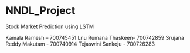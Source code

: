 # NNDL_Project
Stock Market Prediction using LSTM

Kamala Ramesh – 700745451
Lnu Rumana Thaskeen- 700742859 
Srujana Reddy Makutam - 700740914 
Tejaswini Sankoju - 700726283 
